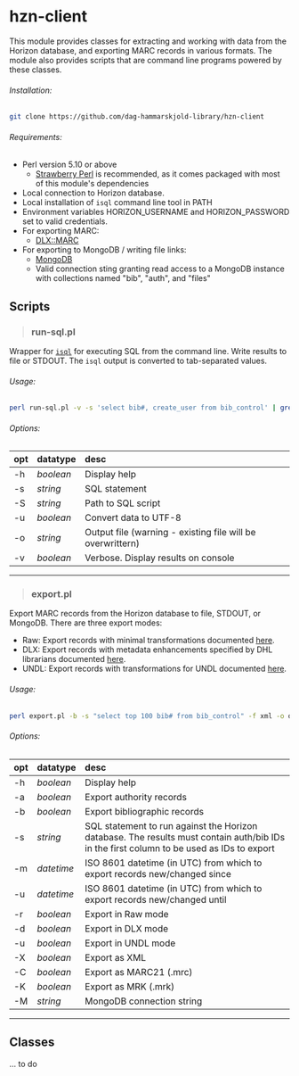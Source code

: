
# hzn-client

This module provides classes for extracting and working with data from the Horizon database, and exporting MARC records in various formats. The module also provides scripts that are command line programs powered by these classes.

###### Installation:

```bash
git clone https://github.com/dag-hammarskjold-library/hzn-client
````

###### Requirements:

* Perl version 5.10 or above
  * [Strawberry Perl](http://strawberryperl.com/) is recommended, as it comes packaged with most of this module's dependencies 
* Local connection to Horizon database.
* Local installation of ```isql``` command line tool in PATH
* Environment variables HORIZON_USERNAME and HORIZON_PASSWORD set to valid credentials.
* For exporting MARC:
  * [DLX::MARC]()
* For exporting to MongoDB / writing file links:
  * [MongoDB](https://metacpan.org/pod/MongoDB)
  * Valid connection sting granting read access to a MongoDB instance with collections named "bib", "auth", and "files"
 


## Scripts

> ### run-sql.pl

Wrapper for [`isql`](http://infocenter.sybase.com/help/index.jsp?topic=/com.sybase.infocenter.dc35456.1570/html/ocspsunx/X33477.htm) for executing SQL from the command line. Write results to file or STDOUT. The `isql` output is converted to tab-separated values.  

###### Usage:

```bash
perl run-sql.pl -v -s 'select bib#, create_user from bib_control' | grep 'jbcat' 
```

###### Options:

| opt | datatype | desc |
|-----|----------|:-----|
| -h  | *boolean* | Display help
| -s | *string* | SQL statement
| -S | *string* | Path to SQL script
| -u | *boolean* | Convert data to UTF-8
| -o | *string* | Output file (warning - existing file will be overwrittern)
| -v | *boolean* | Verbose. Display results on console

___

> ### export.pl

Export MARC records from the Horizon database to file, STDOUT, or MongoDB. There are three export modes:
* Raw: Export records with minimal transformations documented [here](). 
* DLX: Export records with metadata enhancements specified by DHL librarians documented [here]().
* UNDL: Export records with transformations for UNDL documented [here]().

###### Usage:

```bash
perl export.pl -b -s "select top 100 bib# from bib_control" -f xml -o output.xml
```

###### Options:

| opt | datatype | desc |
|-----|----------|:-----|
| -h | *boolean* | Display help
| -a | *boolean* | Export authority records
| -b | *boolean* | Export bibliographic records
| -s | *string* | SQL statement to run against the Horizon database. The results must contain auth/bib IDs in the first column to be used as IDs to export
| -m | *datetime* | ISO 8601 datetime (in UTC) from which to export records new/changed since
| -u | *datetime* | ISO 8601 datetime (in UTC) from which to export records new/changed until
| -r | *boolean* | Export in Raw mode
| -d | *boolean* | Export in DLX mode
| -u | *boolean* | Export in UNDL mode
| -X | *boolean* | Export as XML
| -C | *boolean* | Export as MARC21 (.mrc)
| -K | *boolean* | Export as MRK (.mrk)
| -M | *string* | MongoDB connection string

___

## Classes

... to do
